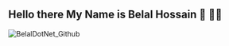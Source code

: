 ## Hello there My Name is Belal Hossain 👋 🧑‍💻
![BelalDotNet_Github](https://user-images.githubusercontent.com/55940608/209474226-5f1e418a-100f-46e7-be90-c96158173ee0.png)


<!--
**BelalDotNet/BelalDotNet** is a ✨ _special_ ✨ repository because its `README.md` (this file) appears on your GitHub profile.

Here are some ideas to get you started:

- 🔭 I’m currently working on ...
- 🌱 I’m currently learning ...
- 👯 I’m looking to collaborate on ...
- 🤔 I’m looking for help with ...
- 💬 Ask me about ...
- 📫 How to reach me: ...
- 😄 Pronouns: ...
- ⚡ Fun fact: ...
-->
